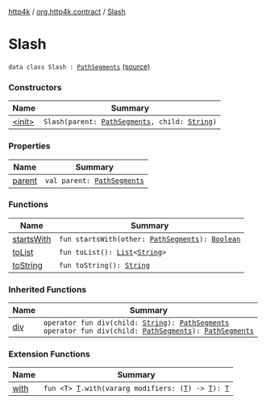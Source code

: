 [http4k](../../index.md) / [org.http4k.contract](../index.md) / [Slash](./index.md)

# Slash

`data class Slash : `[`PathSegments`](../-path-segments/index.md) [(source)](https://github.com/http4k/http4k/blob/master/http4k-contract/src/main/kotlin/org/http4k/contract/PathSegments.kt#L27)

### Constructors

| Name | Summary |
|---|---|
| [&lt;init&gt;](-init-.md) | `Slash(parent: `[`PathSegments`](../-path-segments/index.md)`, child: `[`String`](https://kotlinlang.org/api/latest/jvm/stdlib/kotlin/-string/index.html)`)` |

### Properties

| Name | Summary |
|---|---|
| [parent](parent.md) | `val parent: `[`PathSegments`](../-path-segments/index.md) |

### Functions

| Name | Summary |
|---|---|
| [startsWith](starts-with.md) | `fun startsWith(other: `[`PathSegments`](../-path-segments/index.md)`): `[`Boolean`](https://kotlinlang.org/api/latest/jvm/stdlib/kotlin/-boolean/index.html) |
| [toList](to-list.md) | `fun toList(): `[`List`](https://kotlinlang.org/api/latest/jvm/stdlib/kotlin.collections/-list/index.html)`<`[`String`](https://kotlinlang.org/api/latest/jvm/stdlib/kotlin/-string/index.html)`>` |
| [toString](to-string.md) | `fun toString(): `[`String`](https://kotlinlang.org/api/latest/jvm/stdlib/kotlin/-string/index.html) |

### Inherited Functions

| Name | Summary |
|---|---|
| [div](../-path-segments/div.md) | `operator fun div(child: `[`String`](https://kotlinlang.org/api/latest/jvm/stdlib/kotlin/-string/index.html)`): `[`PathSegments`](../-path-segments/index.md)<br>`operator fun div(child: `[`PathSegments`](../-path-segments/index.md)`): `[`PathSegments`](../-path-segments/index.md) |

### Extension Functions

| Name | Summary |
|---|---|
| [with](../../org.http4k.core/with.md) | `fun <T> `[`T`](../../org.http4k.core/with.md#T)`.with(vararg modifiers: (`[`T`](../../org.http4k.core/with.md#T)`) -> `[`T`](../../org.http4k.core/with.md#T)`): `[`T`](../../org.http4k.core/with.md#T) |
